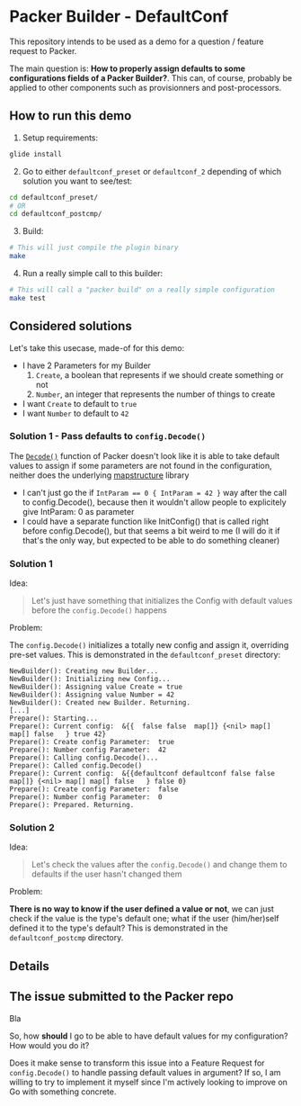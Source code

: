# Packer Builder - DefaultConf

This repository intends to be used as a demo for a question / feature request
to Packer.

The main question is: **How to properly assign defaults to some configurations
fields of a Packer Builder?**. This can, of course, probably be applied to
other components such as provisionners and post-processors.

## How to run this demo

1. Setup requirements:

```bash
glide install
```

2. Go to either `defaultconf_preset` or `defaultconf_2` depending of which solution
   you want to see/test:

```bash
cd defaultconf_preset/
# OR
cd defaultconf_postcmp/
```

3. Build:

```bash
# This will just compile the plugin binary
make
```

4. Run a really simple call to this builder:

```bash
# This will call a "packer build" on a really simple configuration
make test
```

## Considered solutions

Let's take this usecase, made-of for this demo:

- I have 2 Parameters for my Builder
    1. `Create`, a boolean that represents if we should create something or not
    2. `Number`, an integer that represents the number of things to create
- I want `Create` to default to `true`
- I want `Number` to default to `42`

### Solution 1 - Pass defaults to `config.Decode()`

The
[`Decode()`](https://github.com/hashicorp/packer/blob/master/helper/config/decode.go#L14)
function of Packer doesn't look like it is able to take default values to
assign if some parameters are not found in the configuration, neither does the
underlying [mapstructure](https://github.com/mitchellh/mapstructure) library


- I can't just go the if `IntParam == 0 { IntParam = 42 }` way after the call
  to config.Decode(), because then it wouldn't allow people to explicitely give
  IntParam: 0 as parameter
- I could have a separate function like InitConfig() that is called right
  before config.Decode(), but that seems a bit weird to me (I will do it if
  that's the only way, but expected to be able to do something cleaner)

### Solution 1

Idea:

> Let's just have something that initializes the Config with default values
> before the `config.Decode()` happens

Problem:

The `config.Decode()` initializes a totally new config and assign it,
overriding pre-set values. This is demonstrated in the `defaultconf_preset`
directory:

```raw
NewBuilder(): Creating new Builder...
NewBuilder(): Initializing new Config...
NewBuilder(): Assigning value Create = true
NewBuilder(): Assigning value Number = 42
NewBuilder(): Created new Builder. Returning.
[...]
Prepare(): Starting...
Prepare(): Current config:  &{{  false false  map[]} {<nil> map[] map[] false   } true 42}
Prepare(): Create config Parameter:  true
Prepare(): Number config Parameter:  42
Prepare(): Calling config.Decode()...
Prepare(): Called config.Decode()
Prepare(): Current config:  &{{defaultconf defaultconf false false  map[]} {<nil> map[] map[] false   } false 0}
Prepare(): Create config Parameter:  false
Prepare(): Number config Parameter:  0
Prepare(): Prepared. Returning.
```

### Solution 2

Idea:

> Let's check the values after the `config.Decode()` and change them to
> defaults if the user hasn't changed them

Problem:

**There is no way to know if the user defined a value or not**, we can just
check if the value is the type's default one; what if the user (him/her)self
defined it to the type's default? This is demonstrated in the
`defaultconf_postcmp` directory.

## Details




## The issue submitted to the Packer repo

Bla

So, how **should** I go to be able to have default values for my configuration?
How would you do it?

Does it make sense to transform this issue into a Feature Request for
`config.Decode()` to handle passing default values in argument? If so, I am
willing to try to implement it myself since I'm actively looking to improve on
Go with something concrete.

